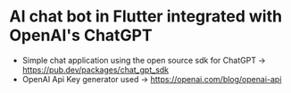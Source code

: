 # AI chat bot in Flutter integrated with OpenAI's ChatGPT

- Simple chat application using the open source sdk for ChatGPT -> https://pub.dev/packages/chat_gpt_sdk
- OpenAI Api Key generator used -> https://openai.com/blog/openai-api


